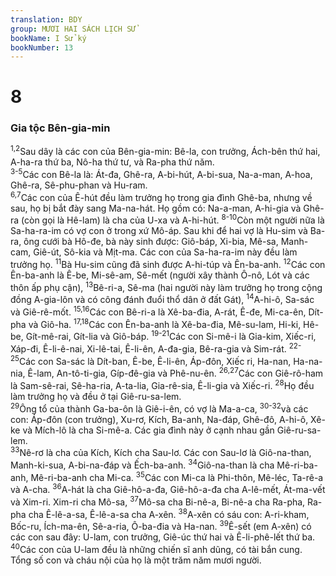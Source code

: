 ```yaml
---
translation: BDY
group: MƯƠI HAI SÁCH LỊCH SỬ
bookName: I Sử ký 
bookNumber: 13
---
```


<div class="title"><h1>8</h1><h3>Gia tộc Bên-gia-min</h3></div>
<span class="verse 1su_8_1 1su_8_2"><sup>1,2</sup>Sau dây là các con của Bên-gia-min: Bê-la, con trưởng, Ách-bên thứ hai, A-ha-ra thứ ba, Nô-ha thứ tư, và Ra-pha thứ năm.<br/></span>
<span class="verse 1su_8_3 1su_8_4 1su_8_5"><sup>3-5</sup>Các con Bê-la là: Át-đa, Ghê-ra, A-bi-hút, A-bi-sua, Na-a-man, A-hoa, Ghê-ra, Sê-phu-phan và Hu-ram.<br/></span>
<span class="verse 1su_8_6 1su_8_7"><sup>6,7</sup>Các con của Ê-hút đều làm trưởng họ trong gia đình Ghê-ba, nhưng về sau, họ bị bắt đày sang Ma-na-hát. Họ gồm có: Na-a-man, A-hi-gia và Ghê-ra (còn gọi là Hê-lam) là cha của U-xa và A-hi-hút. </span>
<span class="verse 1su_8_8 1su_8_9 1su_8_10"><sup>8-10</sup>Còn một người nữa là Sa-ha-ra-im có vợ con ở trong xứ Mô-áp. Sau khi để hai vợ là Hu-sim và Ba-ra, ông cưới bà Hô-đe, bà này sinh được: Giô-báp, Xi-bia, Mê-sa, Manh-cam, Giê-út, Sô-kia và Mịt-ma. Các con của Sa-ha-ra-im này đều làm trưởng họ. </span>
<span class="verse 1su_8_11"><sup>11</sup>Bà Hu-sim cũng đã sinh được A-hi-túp và Ên-ba-anh. </span>
<span class="verse 1su_8_12"><sup>12</sup>Các con Ên-ba-anh là Ê-be, Mi-sê-am, Sê-mết (người xây thành Ô-nô, Lót và các thôn ấp phụ cận), </span>
<span class="verse 1su_8_13"><sup>13</sup>Bê-ri-a, Sê-ma (hai người này làm trưởng họ trong cộng đồng A-gia-lôn và có công đánh đuổi thổ dân ở đất Gát), </span>
<span class="verse 1su_8_14"><sup>14</sup>A-hi-ô, Sa-sác và Giê-rê-mốt. </span>
<span class="verse 1su_8_15 1su_8_16"><sup>15,16</sup>Các con Bê-ri-a là Xê-ba-đia, A-rát, Ê-đe, Mi-ca-ên, Dít-pha và Giô-ha. </span>
<span class="verse 1su_8_17 1su_8_18"><sup>17,18</sup>Các con Ên-ba-anh là Xê-ba-đia, Mê-su-lam, Hi-ki, Hê-be, Gít-mê-rai, Gít-lia và Giô-báp. </span>
<span class="verse 1su_8_19 1su_8_20 1su_8_21"><sup>19-21</sup>Các con Si-mê-i là Gia-kim, Xiếc-ri, Xáp-đi, Ê-li-ê-nai, Xi-lê-tai, Ê-li-ên, A-đa-gia, Bê-ra-gia và Sim-rát. </span>
<span class="verse 1su_8_22 1su_8_23 1su_8_24 1su_8_25"><sup>22-25</sup>Các con Sa-sác là Dít-ban, Ê-be, Ê-li-ên, Áp-đôn, Xiếc ri, Ha-nan, Ha-na-nia, Ê-lam, An-tô-ti-gia, Gíp-đê-gia và Phê-nu-ên. </span>
<span class="verse 1su_8_26 1su_8_27"><sup>26,27</sup>Các con Giê-rô-ham là Sam-sê-rai, Sê-ha-ria, A-ta-lia, Gia-rê-sia, Ê-li-gia và Xiếc-ri. </span>
<span class="verse 1su_8_28"><sup>28</sup>Họ đều làm trưởng họ và đều ở tại Giê-ru-sa-lem.<br/></span>
<span class="verse 1su_8_29"><sup>29</sup>Ông tổ của thành Ga-ba-ôn là Giê-i-ên, có vợ là Ma-a-ca, </span>
<span class="verse 1su_8_30 1su_8_31 1su_8_32"><sup>30-32</sup>và các con: Áp-đôn (con trưởng), Xu-rơ, Kích, Ba-anh, Na-đáp, Ghê-đô, A-hi-ô, Xê-ke và Mích-lô là cha Si-mê-a. Các gia đình này ở cạnh nhau gần Giê-ru-sa-lem.<br/></span>
<span class="verse 1su_8_33"><sup>33</sup>Nê-rơ là cha của Kích, Kích cha Sau-lơ. Các con Sau-lơ là Giô-na-than, Manh-ki-sua, A-bi-na-đáp và Ếch-ba-anh. </span>
<span class="verse 1su_8_34"><sup>34</sup>Giô-na-than là cha Mê-ri-ba-anh, Mê-ri-ba-anh cha Mi-ca. </span>
<span class="verse 1su_8_35"><sup>35</sup>Các con Mi-ca là Phi-thôn, Mê-léc, Ta-rê-a và A-cha. </span>
<span class="verse 1su_8_36"><sup>36</sup>A-hát là cha Giê-hô-a-đa, Giê-hô-a-đa cha A-lê-mết, Át-ma-vết và Xim-ri. Xim-ri cha Mô-sa, </span>
<span class="verse 1su_8_37"><sup>37</sup>Mô-sa cha Bi-nê-a, Bi-nê-a cha Ra-pha, Ra-pha cha Ê-lê-a-sa, Ê-lê-a-sa cha A-xên. </span>
<span class="verse 1su_8_38"><sup>38</sup>A-xên có sáu con: A-ri-kham, Bốc-ru, Ích-ma-ên, Sê-a-ria, Ô-ba-đia và Ha-nan. </span>
<span class="verse 1su_8_39"><sup>39</sup>Ê-sết (em A-xên) có các con sau đây: U-lam, con trưởng, Giê-úc thứ hai và Ê-li-phê-lết thứ ba. </span>
<span class="verse 1su_8_40"><sup>40</sup>Các con của U-lam đều là những chiến sĩ anh dũng, có tài bắn cung. Tổng số con và cháu nội của họ là một trăm năm mươi người.</span>
